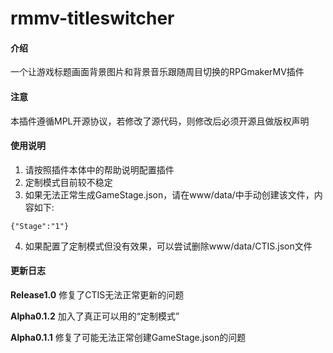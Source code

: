# rmmv-titleswitcher

#### 介绍
一个让游戏标题画面背景图片和背景音乐跟随周目切换的RPGmakerMV插件

#### 注意
本插件遵循MPL开源协议，若修改了源代码，则修改后必须开源且做版权声明

#### 使用说明

1.  请按照插件本体中的帮助说明配置插件
2.  定制模式目前较不稳定
3.  如果无法正常生成GameStage.json，请在www/data/中手动创建该文件，内容如下:

```
{"Stage":"1"}
```

4.  如果配置了定制模式但没有效果，可以尝试删除www/data/CTIS.json文件

#### 更新日志

**Release1.0** 
修复了CTIS无法正常更新的问题

**Alpha0.1.2** 
加入了真正可以用的“定制模式”

 **Alpha0.1.1** 
修复了可能无法正常创建GameStage.json的问题
